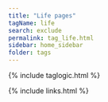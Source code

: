 ```yaml
---
title: "Life pages"
tagName: life
search: exclude
permalink: tag_life.html
sidebar: home_sidebar
folder: tags
---
```

{% include taglogic.html %}

{% include links.html %}
